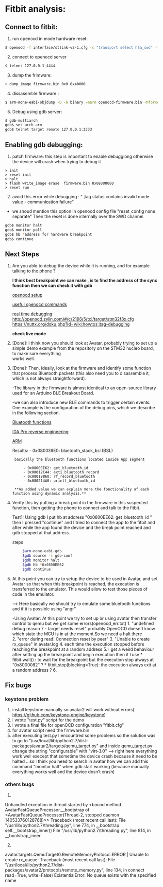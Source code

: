 # Fitbit analysis:

## Connect to fitbit:

1. run openocd in mode hardware reset:

```bash
$ openocd -f interface/stlink-v2-1.cfg -c "transport select hla_swd" -f target/stm32l1.cfg -c "adapter_khz 240" -c "reset_config none separate"(-c "reset_config srst_only srst_nogate connect_assert_srst")
```
2. connect to openocd server

```bash
$ telnet 127.0.0.1 4444
```

3. dump the frimware:

```bash
> dump_image firmware.bin 0x0 0x40000
```
4. dissasemble firmware :

```bash
$ arm-none-eabi-objdump -D -b binary -marm openocd-firmware.bin -Mforce-thumb > disas-firmware.s
```
5. Debug using gdb server:

```bash
$ gdb-multiarch
gdb$ set arch arm
gdb$ telnet target remote 127.0.0.1:3333
```

## Enabling gdb debugging:

1. patch firmware: this step is important to enable debuggiong otherwise the device will crash when trying to debug it 

```openocd
> init
> reset init
> halt
> flash write_image erase  firmware.bin 0x08000000
> reset run
```
2. avoid this error while debugging : " jtag status contains invalid mode value - communication failure"

 - we shoud mention this option in openocd config file "reset_config none separate" Then the reset is done internally over the SWD channel.

```bash
gdb$ monitor halt
gdb$ monitor poll
gdb$ hb *address for hardware breakpoint
gdb$ continue
``` 
## Next Steps

1. Are you able to debug the device while it is running, and for example talking to
	the phone ?

	**I think best breakpoint we can make , is to find the address of the sync function then we can check it with gdb**

	[openocd setup](https://www.allaboutcircuits.com/technical-articles/getting-started-with-openocd-using-ft2232h-adapter-for-swd-debugging/)

	[useful openocd commands](http://openocd.org/doc/html/General-Commands.html)

	[real time debugging](https://hackaday.com/2012/09/27/beginners-look-at-on-chip-debugging/)
			http://openocd.zylin.com/#/c/2196/5/tcl/target/stm32f3x.cfg
			https://nuttx.org/doku.php?id=wiki:howtos:jtag-debugging

	**check live mode**

2. [Done]: I think now you should look at Avatar, probably trying to set up a simple demo
example from the repository on the STM32 nucleo board, to make sure everything    
works well.
 
3. [Done]: Then, ideally, look at the firmware and identify some function that process
Bluetooth packets (this also need you to disassemble it, which is not always
straightforward). 

	-The library in the firmware is almost identical to an open-source library used for an Arduino BLE
	 Breakout Board.

	-we can also introduce new BLE commands to trigger certain events. One example is the configuration of the debug pins, which we describe in the following section.

	 [Bluetooth functions](https://github.com/adafruit/Adafruit_nRF8001/tree/master/utility)

	 [IDA Pro reverse engineering](https://www.youtube.com/watch?v=V6ZySLopflk)

	 [ARM](https://www.blackhat.com/presentations/bh-europe-04/bh-eu-04-dehaas/bh-eu-04-dehaas.pdf)

	 Results:
	 	 	- 0x080036E0: bluetooth_stack_bsl (BSL)

	 	basically the bluetooth functions located inside App segment

	 		- 0x0800EE62: get_bluetooth_id 
	 		- 0x08012C44: exti_bluetooth_record
	 		- 0x08018868: rf_record_bluetooth
	 		- 0x080214A0: printf_bluetooth_id

	 	**As added value we can explain more the fonctionality of each function using dynamic analysis.**

4. Verify this by putting a break point in the firmware in this
suspected function, then getting the phone to connect and talk to the fitbit.

	Test1: Using gdb I put hb at address "0x0800EE62: get_bluetooth_id " then I pressed "continue" and I tried to connect the app to the fitbit and after while the app found the device and the  break point  reached and gdb stopped at that address.

	steps
```bash
		$arm-none-eabi-gdb
		$gdb source -s gdb-conf
		$gdb monitor halt
		$gdb hb *0x0800EE62
		$gdb continue 
```

5. At this point you can try to setup the device to be used in Avatar, and set
Avatar so that when this breakpoint is reached, the execution is transferred to
the emulator. This would allow to test those pieces of code in the emulator.

	--> Here basically we should try to emulate some bluetooth functions and if it is possible using "angr" 

	-Using Avatar: At this point we try to set up br using avatar then transfer control to qemu but we get some errors(openocd_err.txt)
		1. "undefined debug reason 7 - target needs reset"
			probably OpenOCD doesn't know which state the MCU is in at the moment.So we need a halt there	
		2. "error during read: Connection reset by peer"
		3. "Unable to create rx_queue" in avatar.log
		4. each time the execution stopped before reaching the breakpoint  at a random address 
		5. I get a weird behaviour after setting up the breakpoint and begin execution then if I use 
			* fitbit.wait() : to wait for the breakpoint but the execution stop always at "0x8000082" ? 
			* fitbit.stop(blocking=True): the execution always exit at a random address ?
		6. 





## Fix bugs

### keystone problem

1. install keystone manually so avatar2 will work without errors( https://github.com/keystone-engine/keystone)
2. I wrote "test.py" script for the demo
3. I wrote a final file for openOCD configuration "fitbit.cfg"
4. for avatar script need the firmware.bin
5. after executing test.py I encountred some problems so the solution was to go to "/usr/local/lib/python2.7/dist-packages/avatar2/targets/qemu_target.py" and inside qemu_target.py change the string "configurable" with "virt-3.0"
	--> right here everything work well execept that sometime the device crash because it need to be halted ...so I think you need to search in avatar how we can add this command "monitor halt" when gdb start working (because manually everything works well and the device dosn't crash)



### others bugs 

1. 
Unhandled exception in thread started by <bound method AvatarFastQueueProcessor.__bootstrap of <AvatarFastQueueProcessor(Thread-2, stopped daemon 140533760128768)>>
Traceback (most recent call last):
  File "/usr/lib/python2.7/threading.py", line 774, in __bootstrap
    self.__bootstrap_inner()
  File "/usr/lib/python2.7/threading.py", line 814, in __bootstrap_inner

2. 
avatar.targets.QemuTarget0.RemoteMemoryProtocol.ERROR | Unable to create rx_queue:
Traceback (most recent call last):
  File "/usr/local/lib/python2.7/dist-packages/avatar2/protocols/remote_memory.py", line 134, in connect
    read=True, write=False)
ExistentialError: No queue exists with the specified name
